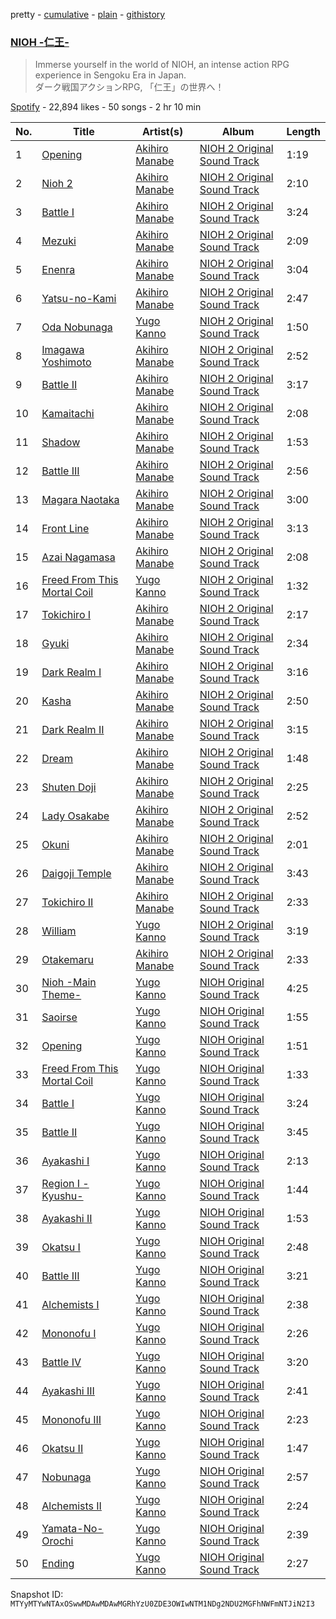 pretty - [cumulative](/playlists/cumulative/37i9dQZF1DX9o0sjdAbiLJ.md) - [plain](/playlists/plain/37i9dQZF1DX9o0sjdAbiLJ) - [githistory](https://github.githistory.xyz/mackorone/spotify-playlist-archive/blob/main/playlists/plain/37i9dQZF1DX9o0sjdAbiLJ)

### [NIOH \-仁王\-](https://open.spotify.com/playlist/37i9dQZF1DX9o0sjdAbiLJ)

> Immerse yourself in the world of NIOH, an intense action RPG experience in Sengoku Era in Japan\. <br/>ダーク戦国アクションRPG, 「仁王」の世界へ！

[Spotify](https://open.spotify.com/user/spotify) - 22,894 likes - 50 songs - 2 hr 10 min

| No. | Title | Artist(s) | Album | Length |
|---|---|---|---|---|
| 1 | [Opening](https://open.spotify.com/track/19EuTOL3k6ohEVdtwzHIni) | [Akihiro Manabe](https://open.spotify.com/artist/6BGqRAG5HD89cdadYJWR1x) | [NIOH 2 Original Sound Track](https://open.spotify.com/album/2Q2c2ybEgT7vHTaEHtFq9G) | 1:19 |
| 2 | [Nioh 2](https://open.spotify.com/track/41mPKrRBzPY6hcRfz2yL9f) | [Akihiro Manabe](https://open.spotify.com/artist/6BGqRAG5HD89cdadYJWR1x) | [NIOH 2 Original Sound Track](https://open.spotify.com/album/2Q2c2ybEgT7vHTaEHtFq9G) | 2:10 |
| 3 | [Battle I](https://open.spotify.com/track/3D1G59h5svRkVq4YjgQfB3) | [Akihiro Manabe](https://open.spotify.com/artist/6BGqRAG5HD89cdadYJWR1x) | [NIOH 2 Original Sound Track](https://open.spotify.com/album/2Q2c2ybEgT7vHTaEHtFq9G) | 3:24 |
| 4 | [Mezuki](https://open.spotify.com/track/6LGB0l4yOLan9XkUgWnh9X) | [Akihiro Manabe](https://open.spotify.com/artist/6BGqRAG5HD89cdadYJWR1x) | [NIOH 2 Original Sound Track](https://open.spotify.com/album/2Q2c2ybEgT7vHTaEHtFq9G) | 2:09 |
| 5 | [Enenra](https://open.spotify.com/track/4GI033E5opL3Q2ofoqnVXh) | [Akihiro Manabe](https://open.spotify.com/artist/6BGqRAG5HD89cdadYJWR1x) | [NIOH 2 Original Sound Track](https://open.spotify.com/album/2Q2c2ybEgT7vHTaEHtFq9G) | 3:04 |
| 6 | [Yatsu\-no\-Kami](https://open.spotify.com/track/1W3TSYKnD6SUIgSi8WneK9) | [Akihiro Manabe](https://open.spotify.com/artist/6BGqRAG5HD89cdadYJWR1x) | [NIOH 2 Original Sound Track](https://open.spotify.com/album/2Q2c2ybEgT7vHTaEHtFq9G) | 2:47 |
| 7 | [Oda Nobunaga](https://open.spotify.com/track/7DjnjG3hbkmLIctfaUszVr) | [Yugo Kanno](https://open.spotify.com/artist/56DDzGJXY0xndL9wu9aHUD) | [NIOH 2 Original Sound Track](https://open.spotify.com/album/2Q2c2ybEgT7vHTaEHtFq9G) | 1:50 |
| 8 | [Imagawa Yoshimoto](https://open.spotify.com/track/5IaaZ8INYxs2m12egMC8I2) | [Akihiro Manabe](https://open.spotify.com/artist/6BGqRAG5HD89cdadYJWR1x) | [NIOH 2 Original Sound Track](https://open.spotify.com/album/2Q2c2ybEgT7vHTaEHtFq9G) | 2:52 |
| 9 | [Battle II](https://open.spotify.com/track/3ICLcR4d8cztmSCuQ02rOA) | [Akihiro Manabe](https://open.spotify.com/artist/6BGqRAG5HD89cdadYJWR1x) | [NIOH 2 Original Sound Track](https://open.spotify.com/album/2Q2c2ybEgT7vHTaEHtFq9G) | 3:17 |
| 10 | [Kamaitachi](https://open.spotify.com/track/27hOIdkKFScrXO9N1JlP86) | [Akihiro Manabe](https://open.spotify.com/artist/6BGqRAG5HD89cdadYJWR1x) | [NIOH 2 Original Sound Track](https://open.spotify.com/album/2Q2c2ybEgT7vHTaEHtFq9G) | 2:08 |
| 11 | [Shadow](https://open.spotify.com/track/3ZHHb5jJkxDYJGR7G4756U) | [Akihiro Manabe](https://open.spotify.com/artist/6BGqRAG5HD89cdadYJWR1x) | [NIOH 2 Original Sound Track](https://open.spotify.com/album/2Q2c2ybEgT7vHTaEHtFq9G) | 1:53 |
| 12 | [Battle III](https://open.spotify.com/track/6c7DOiDJLNaG5pHPE4pT0c) | [Akihiro Manabe](https://open.spotify.com/artist/6BGqRAG5HD89cdadYJWR1x) | [NIOH 2 Original Sound Track](https://open.spotify.com/album/2Q2c2ybEgT7vHTaEHtFq9G) | 2:56 |
| 13 | [Magara Naotaka](https://open.spotify.com/track/21VKtbeDGf7hXmBBIXGQ8b) | [Akihiro Manabe](https://open.spotify.com/artist/6BGqRAG5HD89cdadYJWR1x) | [NIOH 2 Original Sound Track](https://open.spotify.com/album/2Q2c2ybEgT7vHTaEHtFq9G) | 3:00 |
| 14 | [Front Line](https://open.spotify.com/track/4FRd5UnY7C2ApfhETi9wFE) | [Akihiro Manabe](https://open.spotify.com/artist/6BGqRAG5HD89cdadYJWR1x) | [NIOH 2 Original Sound Track](https://open.spotify.com/album/2Q2c2ybEgT7vHTaEHtFq9G) | 3:13 |
| 15 | [Azai Nagamasa](https://open.spotify.com/track/52vJ385RjiEYe6ItAEykfq) | [Akihiro Manabe](https://open.spotify.com/artist/6BGqRAG5HD89cdadYJWR1x) | [NIOH 2 Original Sound Track](https://open.spotify.com/album/2Q2c2ybEgT7vHTaEHtFq9G) | 2:08 |
| 16 | [Freed From This Mortal Coil](https://open.spotify.com/track/2bFu0n3E1xMEd1XOBhhMwz) | [Yugo Kanno](https://open.spotify.com/artist/56DDzGJXY0xndL9wu9aHUD) | [NIOH 2 Original Sound Track](https://open.spotify.com/album/2Q2c2ybEgT7vHTaEHtFq9G) | 1:32 |
| 17 | [Tokichiro I](https://open.spotify.com/track/7hqjErxCMkeFvoJT4qUbvb) | [Akihiro Manabe](https://open.spotify.com/artist/6BGqRAG5HD89cdadYJWR1x) | [NIOH 2 Original Sound Track](https://open.spotify.com/album/2Q2c2ybEgT7vHTaEHtFq9G) | 2:17 |
| 18 | [Gyuki](https://open.spotify.com/track/3iiq2eI9OK08ZAT9AwgTXN) | [Akihiro Manabe](https://open.spotify.com/artist/6BGqRAG5HD89cdadYJWR1x) | [NIOH 2 Original Sound Track](https://open.spotify.com/album/2Q2c2ybEgT7vHTaEHtFq9G) | 2:34 |
| 19 | [Dark Realm I](https://open.spotify.com/track/0kAsngWDqorNOapDNdFr4k) | [Akihiro Manabe](https://open.spotify.com/artist/6BGqRAG5HD89cdadYJWR1x) | [NIOH 2 Original Sound Track](https://open.spotify.com/album/2Q2c2ybEgT7vHTaEHtFq9G) | 3:16 |
| 20 | [Kasha](https://open.spotify.com/track/3hv8rqE9UHkdkorhTexcDO) | [Akihiro Manabe](https://open.spotify.com/artist/6BGqRAG5HD89cdadYJWR1x) | [NIOH 2 Original Sound Track](https://open.spotify.com/album/2Q2c2ybEgT7vHTaEHtFq9G) | 2:50 |
| 21 | [Dark Realm II](https://open.spotify.com/track/40NjorVOkcf7wWI67hrs14) | [Akihiro Manabe](https://open.spotify.com/artist/6BGqRAG5HD89cdadYJWR1x) | [NIOH 2 Original Sound Track](https://open.spotify.com/album/2Q2c2ybEgT7vHTaEHtFq9G) | 3:15 |
| 22 | [Dream](https://open.spotify.com/track/6LCQcYaoX3cRomrtoJkJTe) | [Akihiro Manabe](https://open.spotify.com/artist/6BGqRAG5HD89cdadYJWR1x) | [NIOH 2 Original Sound Track](https://open.spotify.com/album/2Q2c2ybEgT7vHTaEHtFq9G) | 1:48 |
| 23 | [Shuten Doji](https://open.spotify.com/track/2zZWnwNKNml7lImzfXihGR) | [Akihiro Manabe](https://open.spotify.com/artist/6BGqRAG5HD89cdadYJWR1x) | [NIOH 2 Original Sound Track](https://open.spotify.com/album/2Q2c2ybEgT7vHTaEHtFq9G) | 2:25 |
| 24 | [Lady Osakabe](https://open.spotify.com/track/1qRDFgN65Uuj4vGBaZtuWP) | [Akihiro Manabe](https://open.spotify.com/artist/6BGqRAG5HD89cdadYJWR1x) | [NIOH 2 Original Sound Track](https://open.spotify.com/album/2Q2c2ybEgT7vHTaEHtFq9G) | 2:52 |
| 25 | [Okuni](https://open.spotify.com/track/5gm87UauIriN5v4a5dSFOH) | [Akihiro Manabe](https://open.spotify.com/artist/6BGqRAG5HD89cdadYJWR1x) | [NIOH 2 Original Sound Track](https://open.spotify.com/album/2Q2c2ybEgT7vHTaEHtFq9G) | 2:01 |
| 26 | [Daigoji Temple](https://open.spotify.com/track/520flNmwNxh9TVQckKFl3u) | [Akihiro Manabe](https://open.spotify.com/artist/6BGqRAG5HD89cdadYJWR1x) | [NIOH 2 Original Sound Track](https://open.spotify.com/album/2Q2c2ybEgT7vHTaEHtFq9G) | 3:43 |
| 27 | [Tokichiro II](https://open.spotify.com/track/3Zmxc1A4Esgy3Bwc9ThqKi) | [Akihiro Manabe](https://open.spotify.com/artist/6BGqRAG5HD89cdadYJWR1x) | [NIOH 2 Original Sound Track](https://open.spotify.com/album/2Q2c2ybEgT7vHTaEHtFq9G) | 2:33 |
| 28 | [William](https://open.spotify.com/track/2v9y0Yz8mlEZS4mGY2YHBt) | [Yugo Kanno](https://open.spotify.com/artist/56DDzGJXY0xndL9wu9aHUD) | [NIOH 2 Original Sound Track](https://open.spotify.com/album/2Q2c2ybEgT7vHTaEHtFq9G) | 3:19 |
| 29 | [Otakemaru](https://open.spotify.com/track/4WkA7zn2Ajao4lgQa5ssDC) | [Akihiro Manabe](https://open.spotify.com/artist/6BGqRAG5HD89cdadYJWR1x) | [NIOH 2 Original Sound Track](https://open.spotify.com/album/2Q2c2ybEgT7vHTaEHtFq9G) | 2:33 |
| 30 | [Nioh \-Main Theme\-](https://open.spotify.com/track/4JcBCqiwAL8wnAR0a3f2Qe) | [Yugo Kanno](https://open.spotify.com/artist/56DDzGJXY0xndL9wu9aHUD) | [NIOH Original Sound Track](https://open.spotify.com/album/3jsiRHQm5nSfQgJbvm8ZAe) | 4:25 |
| 31 | [Saoirse](https://open.spotify.com/track/1I2ZPxyhzVdys9ue0Zjgc4) | [Yugo Kanno](https://open.spotify.com/artist/56DDzGJXY0xndL9wu9aHUD) | [NIOH Original Sound Track](https://open.spotify.com/album/3jsiRHQm5nSfQgJbvm8ZAe) | 1:55 |
| 32 | [Opening](https://open.spotify.com/track/79AaAGvtxLUXx2KbwqNU0I) | [Yugo Kanno](https://open.spotify.com/artist/56DDzGJXY0xndL9wu9aHUD) | [NIOH Original Sound Track](https://open.spotify.com/album/3jsiRHQm5nSfQgJbvm8ZAe) | 1:51 |
| 33 | [Freed From This Mortal Coil](https://open.spotify.com/track/1XKdK4CrGfSpaHjcnZ0Qto) | [Yugo Kanno](https://open.spotify.com/artist/56DDzGJXY0xndL9wu9aHUD) | [NIOH Original Sound Track](https://open.spotify.com/album/3jsiRHQm5nSfQgJbvm8ZAe) | 1:33 |
| 34 | [Battle I](https://open.spotify.com/track/7lUYfSphX1CMO1wHq8BAfC) | [Yugo Kanno](https://open.spotify.com/artist/56DDzGJXY0xndL9wu9aHUD) | [NIOH Original Sound Track](https://open.spotify.com/album/3jsiRHQm5nSfQgJbvm8ZAe) | 3:24 |
| 35 | [Battle II](https://open.spotify.com/track/5EtirXHvIkUFJfxXElyp4M) | [Yugo Kanno](https://open.spotify.com/artist/56DDzGJXY0xndL9wu9aHUD) | [NIOH Original Sound Track](https://open.spotify.com/album/3jsiRHQm5nSfQgJbvm8ZAe) | 3:45 |
| 36 | [Ayakashi I](https://open.spotify.com/track/0rwZoC2W9C0yrb3owdUEmV) | [Yugo Kanno](https://open.spotify.com/artist/56DDzGJXY0xndL9wu9aHUD) | [NIOH Original Sound Track](https://open.spotify.com/album/3jsiRHQm5nSfQgJbvm8ZAe) | 2:13 |
| 37 | [Region I \-Kyushu\-](https://open.spotify.com/track/2Cdwmz1cvB9qGCUixQKlOb) | [Yugo Kanno](https://open.spotify.com/artist/56DDzGJXY0xndL9wu9aHUD) | [NIOH Original Sound Track](https://open.spotify.com/album/3jsiRHQm5nSfQgJbvm8ZAe) | 1:44 |
| 38 | [Ayakashi II](https://open.spotify.com/track/5iPTcphMYLqxahbtbLhBcZ) | [Yugo Kanno](https://open.spotify.com/artist/56DDzGJXY0xndL9wu9aHUD) | [NIOH Original Sound Track](https://open.spotify.com/album/3jsiRHQm5nSfQgJbvm8ZAe) | 1:53 |
| 39 | [Okatsu I](https://open.spotify.com/track/5SQQfhYwKaF6v5aFlW6S9b) | [Yugo Kanno](https://open.spotify.com/artist/56DDzGJXY0xndL9wu9aHUD) | [NIOH Original Sound Track](https://open.spotify.com/album/3jsiRHQm5nSfQgJbvm8ZAe) | 2:48 |
| 40 | [Battle III](https://open.spotify.com/track/6HGuvLUjHqJ0O9CtxSoDAE) | [Yugo Kanno](https://open.spotify.com/artist/56DDzGJXY0xndL9wu9aHUD) | [NIOH Original Sound Track](https://open.spotify.com/album/3jsiRHQm5nSfQgJbvm8ZAe) | 3:21 |
| 41 | [Alchemists I](https://open.spotify.com/track/0dBQHdIYtoqsR7in5Hf6qS) | [Yugo Kanno](https://open.spotify.com/artist/56DDzGJXY0xndL9wu9aHUD) | [NIOH Original Sound Track](https://open.spotify.com/album/3jsiRHQm5nSfQgJbvm8ZAe) | 2:38 |
| 42 | [Mononofu I](https://open.spotify.com/track/5ubQ9DdCIrWwkLxkLSNExg) | [Yugo Kanno](https://open.spotify.com/artist/56DDzGJXY0xndL9wu9aHUD) | [NIOH Original Sound Track](https://open.spotify.com/album/3jsiRHQm5nSfQgJbvm8ZAe) | 2:26 |
| 43 | [Battle IV](https://open.spotify.com/track/0W8LLSdywmnMRG85zqAMyW) | [Yugo Kanno](https://open.spotify.com/artist/56DDzGJXY0xndL9wu9aHUD) | [NIOH Original Sound Track](https://open.spotify.com/album/3jsiRHQm5nSfQgJbvm8ZAe) | 3:20 |
| 44 | [Ayakashi III](https://open.spotify.com/track/27T3oYOUBDmUUNlSsR5BIt) | [Yugo Kanno](https://open.spotify.com/artist/56DDzGJXY0xndL9wu9aHUD) | [NIOH Original Sound Track](https://open.spotify.com/album/3jsiRHQm5nSfQgJbvm8ZAe) | 2:41 |
| 45 | [Mononofu III](https://open.spotify.com/track/3NiFMVJpz5ohlZwEWt0Yvy) | [Yugo Kanno](https://open.spotify.com/artist/56DDzGJXY0xndL9wu9aHUD) | [NIOH Original Sound Track](https://open.spotify.com/album/3jsiRHQm5nSfQgJbvm8ZAe) | 2:23 |
| 46 | [Okatsu II](https://open.spotify.com/track/7nUIRaluI3uDBf9K6ce7hz) | [Yugo Kanno](https://open.spotify.com/artist/56DDzGJXY0xndL9wu9aHUD) | [NIOH Original Sound Track](https://open.spotify.com/album/3jsiRHQm5nSfQgJbvm8ZAe) | 1:47 |
| 47 | [Nobunaga](https://open.spotify.com/track/0X3ZD1MWt3OL3Jn65sI9kk) | [Yugo Kanno](https://open.spotify.com/artist/56DDzGJXY0xndL9wu9aHUD) | [NIOH Original Sound Track](https://open.spotify.com/album/3jsiRHQm5nSfQgJbvm8ZAe) | 2:57 |
| 48 | [Alchemists II](https://open.spotify.com/track/4ebUVWnkZ6KlA4KmjudUqy) | [Yugo Kanno](https://open.spotify.com/artist/56DDzGJXY0xndL9wu9aHUD) | [NIOH Original Sound Track](https://open.spotify.com/album/3jsiRHQm5nSfQgJbvm8ZAe) | 2:24 |
| 49 | [Yamata\-No\-Orochi](https://open.spotify.com/track/2OwXYc2zV3rWqf9DLzxbjs) | [Yugo Kanno](https://open.spotify.com/artist/56DDzGJXY0xndL9wu9aHUD) | [NIOH Original Sound Track](https://open.spotify.com/album/3jsiRHQm5nSfQgJbvm8ZAe) | 2:39 |
| 50 | [Ending](https://open.spotify.com/track/5WlASwKJk7K6RNrJDCoa19) | [Yugo Kanno](https://open.spotify.com/artist/56DDzGJXY0xndL9wu9aHUD) | [NIOH Original Sound Track](https://open.spotify.com/album/3jsiRHQm5nSfQgJbvm8ZAe) | 2:27 |

Snapshot ID: `MTYyMTYwNTAxOSwwMDAwMDAwMGRhYzU0ZDE3OWIwNTM1NDg2NDU2MGFhNWFmNTJiN2I3`
